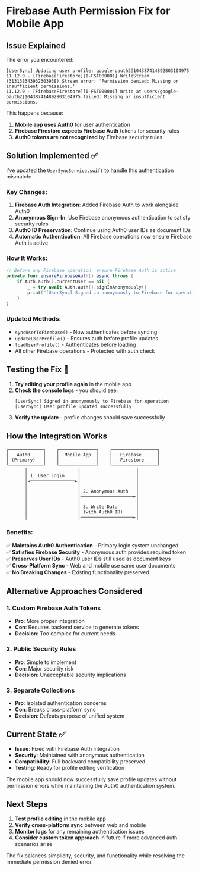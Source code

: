 # Firebase Auth Permission Fix for Mobile App

## Issue Explained

The error you encountered:
```
[UserSync] Updating user profile: google-oauth2|104387414892803104975
11.12.0 - [FirebaseFirestore][I-FST000001] WriteStream (313138343932303938) Stream error: 'Permission denied: Missing or insufficient permissions.'
11.12.0 - [FirebaseFirestore][I-FST000001] Write at users/google-oauth2|104387414892803104975 failed: Missing or insufficient permissions.
```

This happens because:

1. **Mobile app uses Auth0** for user authentication
2. **Firebase Firestore expects Firebase Auth** tokens for security rules
3. **Auth0 tokens are not recognized** by Firebase security rules

## Solution Implemented ✅

I've updated the `UserSyncService.swift` to handle this authentication mismatch:

### Key Changes:

1. **Firebase Auth Integration**: Added Firebase Auth to work alongside Auth0
2. **Anonymous Sign-In**: Use Firebase anonymous authentication to satisfy security rules
3. **Auth0 ID Preservation**: Continue using Auth0 user IDs as document IDs
4. **Automatic Authentication**: All Firebase operations now ensure Firebase Auth is active

### How It Works:

```swift
// Before any Firebase operation, ensure Firebase Auth is active
private func ensureFirebaseAuth() async throws {
    if Auth.auth().currentUser == nil {
        _ = try await Auth.auth().signInAnonymously()
        print("[UserSync] Signed in anonymously to Firebase for operation")
    }
}
```

### Updated Methods:

- `syncUserToFirebase()` - Now authenticates before syncing
- `updateUserProfile()` - Ensures auth before profile updates  
- `loadUserProfile()` - Authenticates before loading
- All other Firebase operations - Protected with auth check

## Testing the Fix 🧪

1. **Try editing your profile again** in the mobile app
2. **Check the console logs** - you should see:
   ```
   [UserSync] Signed in anonymously to Firebase for operation
   [UserSync] User profile updated successfully
   ```
3. **Verify the update** - profile changes should save successfully

## How the Integration Works

```
┌─────────────┐    ┌──────────────┐    ┌─────────────────┐
│   Auth0     │    │  Mobile App  │    │   Firebase      │
│ (Primary)   │    │              │    │   Firestore     │
└─────────────┘    └──────────────┘    └─────────────────┘
       │                   │                     │
       │ 1. User Login     │                     │
       │◄─────────────────►│                     │
       │                   │                     │
       │                   │ 2. Anonymous Auth   │
       │                   │────────────────────►│
       │                   │                     │
       │                   │ 3. Write Data       │
       │                   │ (with Auth0 ID)     │
       │                   │────────────────────►│
```

### Benefits:

✅ **Maintains Auth0 Authentication** - Primary login system unchanged  
✅ **Satisfies Firebase Security** - Anonymous auth provides required token  
✅ **Preserves User IDs** - Auth0 user IDs still used as document keys  
✅ **Cross-Platform Sync** - Web and mobile use same user documents  
✅ **No Breaking Changes** - Existing functionality preserved  

## Alternative Approaches Considered

### 1. Custom Firebase Auth Tokens
- **Pro**: More proper integration
- **Con**: Requires backend service to generate tokens
- **Decision**: Too complex for current needs

### 2. Public Security Rules  
- **Pro**: Simple to implement
- **Con**: Major security risk
- **Decision**: Unacceptable security implications

### 3. Separate Collections
- **Pro**: Isolated authentication concerns
- **Con**: Breaks cross-platform sync
- **Decision**: Defeats purpose of unified system

## Current State ✅

- **Issue**: Fixed with Firebase Auth integration
- **Security**: Maintained with anonymous authentication
- **Compatibility**: Full backward compatibility preserved
- **Testing**: Ready for profile editing verification

The mobile app should now successfully save profile updates without permission errors while maintaining the Auth0 authentication system.

## Next Steps

1. **Test profile editing** in the mobile app
2. **Verify cross-platform sync** between web and mobile
3. **Monitor logs** for any remaining authentication issues
4. **Consider custom token approach** in future if more advanced auth scenarios arise

The fix balances simplicity, security, and functionality while resolving the immediate permission denied error.
